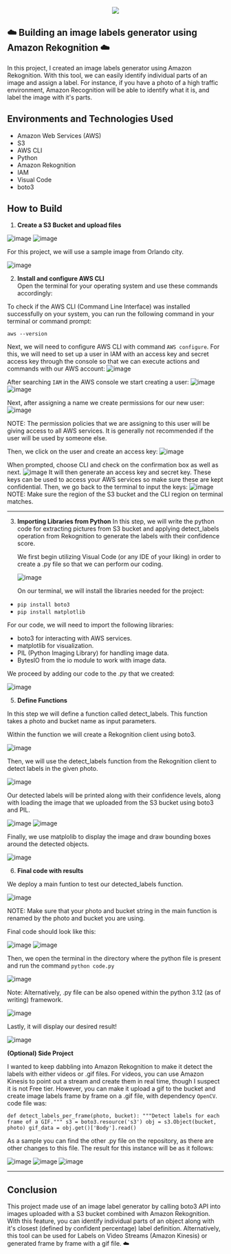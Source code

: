 <p align="center">
  <img src="https://i.imgur.com/OKDE67x.png" 
</p>
  
## ☁️  Building an image labels generator using Amazon Rekognition ☁️

In this project, I created an image labels generator using Amazon Rekognition. With this tool, we can easily identify individual parts of an image and assign a label. For instance, if you have a photo of a high traffic environment, Amazon Recognition will be able to identify what it is, and label the image with it's parts.


<h2>Environments and Technologies Used</h2>

  - Amazon Web Services (AWS)
  - S3 
  - AWS CLI
  - Python
  - Amazon Rekognition
  - IAM
  - Visual Code
  - boto3
  
  
<h2>How to Build</h2>

1. **Create a S3 Bucket and upload files**  

![image](/assets/image1.png)
![image](/assets/image2.png)

For this project, we will use a sample image from Orlando city.

![image](/assets/orlando.jpg)

2. **Install and configure AWS CLI**  
Open the terminal for your operating system and use these commands accordingly:

To check if the AWS CLI (Command Line Interface) was installed successfully on your system, you can run the following command in your terminal or command prompt:

`aws --version`

Next, we will need to configure AWS CLI with command `AWS configure`. For this, we will need to set up a user in IAM with an access key and secret access key through the console so that we can execute actions and commands with our AWS account:
![image](/assets/image5.png)

After searching `IAM` in the AWS console we start creating a user:
![image](/assets/image6.png)
![image](/assets/image7.png)

Next, after assigning a name we create permissions for our new user:
![image](/assets/image8.png)

NOTE: The permission policies that we are assigning to this user will be giving access to all AWS services. It is generally not recommended if the user will be used by someone else.

Then, we click on the user and create an access key:
![image](/assets/image9.png)

When prompted, choose CLI and check on the confirmation box as well as next.
![image](/assets/image10.png)
It will then generate an access key and secret key. These keys can be used to access your AWS services so make sure these are kept confidential. Then, we go back to the terminal to input the keys:
![image](/assets/image11.png)
NOTE: Make sure the region of the S3 bucket and the CLI region on terminal matches.

---

3. **Importing Libraries from Python**
   In this step, we will write the python code for extracting pictures from S3 bucket and applying detect_labels operation from Rekognition to generate the labels with their confidence score.

   We first begin utilizing Visual Code (or any IDE of your liking) in order to create a .py file so that we can perform our coding.

   ![image](/assets/image12.png)

   On our terminal, we will install the libraries needed for the project:
-  `pip install boto3`
-  `pip install matplotlib`

For our code, we will need to import the following libraries:
- boto3 for interacting with AWS services.
- matplotlib for visualization.
- PIL (Python Imaging Library) for handling image data.
- BytesIO from the io module to work with image data.

We proceed by adding our code to the .py that we created:

![image](/assets/image13.png)


5. **Define Functions**

In this step we will define a function called detect_labels. This function takes a photo and bucket name as input parameters.

Within the function we will create a Rekognition client using boto3.

![image](/assets/image14.png)

Then, we will use the detect_labels function from the Rekognition client to detect labels in the given photo.

![image](/assets/image15.png)

Our detected labels will be printed along with their confidence levels, along with loading the image that we uploaded from the S3 bucket using boto3 and PIL. 

![image](/assets/image16.png)
![image](/assets/image17.png)

Finally, we use matplolib to display the image and draw bounding boxes around the detected objects.

![image](/assets/image18.png)

6. **Final code with results**

We deploy a main funtion to test our detected_labels function.

![image](/assets/image19.png)

NOTE: Make sure that your photo and bucket string in the main function is renamed by the photo and bucket you are using. 

Final code should look like this:

![image](/assets/image20.png)
![image](/assets/image21.png)

Then, we open the terminal in the directory where the python file is present and run the command `python code.py`

![image](/assets/image22.png)

Note: Alternatively, .py file can be also opened within the python 3.12 (as of writing) framework.

![image](/assets/image23.png)

Lastly, it will display our desired result!

![image](/assets/image24.png)

**(Optional) Side Project**

I wanted to keep dabbling into Amazon Rekognition to make it detect the labels with either videos or .gif files. For videos, you can use Amazon Kinesis to point out a stream and create them in real time, though I suspect it is not Free tier. However, you can make it upload a gif to the bucket and create image labels frame by frame on a .gif file, with dependency `OpenCV`. code file was:

`def detect_labels_per_frame(photo, bucket):
    """Detect labels for each frame of a GIF."""
    s3 = boto3.resource('s3')
    obj = s3.Object(bucket, photo)
    gif_data = obj.get()['Body'].read()`

As a sample you can find the other .py file on the repository, as there are other changes to this file. The result for this instance will be as it follows:

![image](/assets/gif1.png)
![image](/assets/gif2.png)
![image](/assets/gif3.png)
    
 ---

<h2>Conclusion</h2>
This project made use of an image label generator by calling boto3 API into images uploaded with a S3 bucket combined with Amazon Rekognition. With this feature, you can identify individual parts of an object along with it's closest (defined by confident percentage) label definition. Alternatively, this tool can be used for Labels on Video Streams (Amazon Kinesis) or generated frame by frame with a gif file. 
☁️
